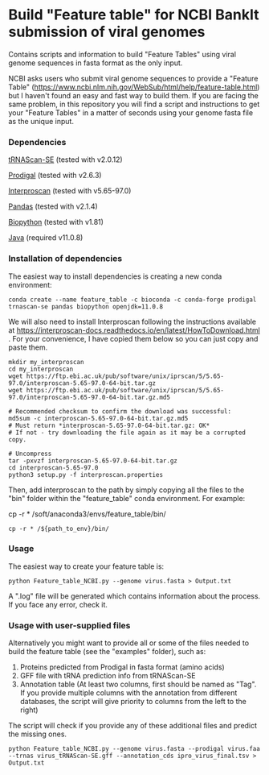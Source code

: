 # Build "Feature table" for NCBI BankIt submission of viral genomes
Contains scripts and information to build "Feature Tables" using viral genome sequences in fasta format as the only input. 

NCBI asks users who submit viral genome sequences to provide a "Feature Table" (https://www.ncbi.nlm.nih.gov/WebSub/html/help/feature-table.html) but I haven't found an easy and fast way to build them. If you are facing the same problem, in this repository you will find a script and instructions to get your "Feature Tables" in a matter of seconds using your genome fasta file as the unique input.


### Dependencies

[tRNAScan-SE](https://github.com/UCSC-LoweLab/tRNAscan-SE) (tested with v2.0.12) 

[Prodigal](https://github.com/hyattpd/Prodigal) (tested with v2.6.3) 

[Interproscan](https://interproscan-docs.readthedocs.io/en/latest/index.html) (tested with v5.65-97.0) 

[Pandas](https://pandas.pydata.org/) (tested with v2.1.4) 

[Biopython](https://biopython.org/) (tested with v1.81) 

[Java](https://www.oracle.com/java/technologies/javase/jdk11-archive-downloads.html) (required v11.0.8) 

 
### Installation of dependencies

The easiest way to install dependencies is creating a new conda environment:

```conda create --name feature_table -c bioconda -c conda-forge prodigal trnascan-se pandas biopython openjdk=11.0.8```

We will also need to install Interproscan following the instructions available at https://interproscan-docs.readthedocs.io/en/latest/HowToDownload.html .
For your convenience, I have copied them below so you can just copy and paste them.

```
mkdir my_interproscan
cd my_interproscan
wget https://ftp.ebi.ac.uk/pub/software/unix/iprscan/5/5.65-97.0/interproscan-5.65-97.0-64-bit.tar.gz
wget https://ftp.ebi.ac.uk/pub/software/unix/iprscan/5/5.65-97.0/interproscan-5.65-97.0-64-bit.tar.gz.md5

# Recommended checksum to confirm the download was successful:
md5sum -c interproscan-5.65-97.0-64-bit.tar.gz.md5
# Must return *interproscan-5.65-97.0-64-bit.tar.gz: OK*
# If not - try downloading the file again as it may be a corrupted copy.

# Uncompress
tar -pxvzf interproscan-5.65-97.0-64-bit.tar.gz
cd interproscan-5.65-97.0
python3 setup.py -f interproscan.properties
```

Then, add interproscan to the path by simply copying all the files to the "bin" folder within the "feature_table" conda environment. For example:

cp -r * /soft/anaconda3/envs/feature_table/bin/

```cp -r * /${path_to_env}/bin/```

### Usage
The easiest way to create your feature table is:

```python Feature_table_NCBI.py --genome virus.fasta > Output.txt```

A ".log" file will be generated which contains information about the process. If you face any error, check it.

### Usage with user-supplied files
Alternatively you might want to provide all or some of the files needed to build the feature table (see the "examples" folder), such as:
1. Proteins predicted from Prodigal in fasta format (amino acids)
2. GFF file with tRNA prediction info from tRNAScan-SE
3. Annotation table (At least two columns, first should be named as "Tag". If you provide multiple columns with the annotation from different databases, the script will give priority to columns from the left to the right)

The script will check if you provide any of these additional files and predict the missing ones.

```python Feature_table_NCBI.py --genome virus.fasta --prodigal virus.faa --trnas virus_tRNAScan-SE.gff --annotation_cds ipro_virus_final.tsv > Output.txt```
